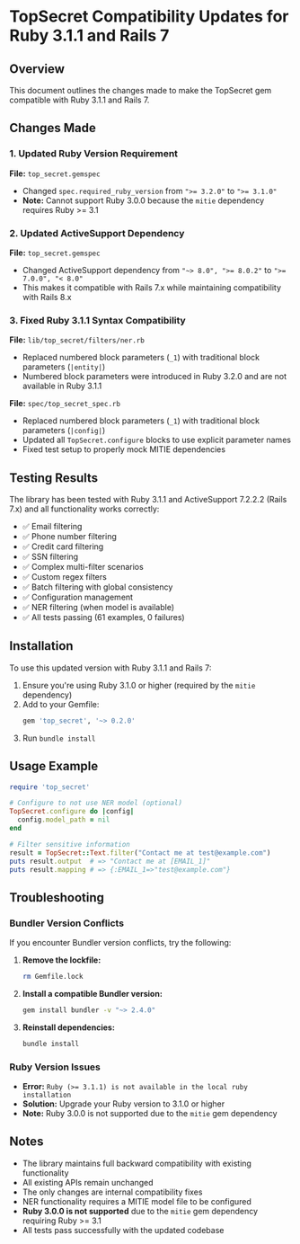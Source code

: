 # TopSecret Compatibility Updates for Ruby 3.1.1 and Rails 7

## Overview
This document outlines the changes made to make the TopSecret gem compatible with Ruby 3.1.1 and Rails 7.

## Changes Made

### 1. Updated Ruby Version Requirement
**File:** `top_secret.gemspec`
- Changed `spec.required_ruby_version` from `">= 3.2.0"` to `">= 3.1.0"`
- **Note:** Cannot support Ruby 3.0.0 because the `mitie` dependency requires Ruby >= 3.1

### 2. Updated ActiveSupport Dependency
**File:** `top_secret.gemspec`
- Changed ActiveSupport dependency from `"~> 8.0", ">= 8.0.2"` to `">= 7.0.0", "< 8.0"`
- This makes it compatible with Rails 7.x while maintaining compatibility with Rails 8.x

### 3. Fixed Ruby 3.1.1 Syntax Compatibility
**File:** `lib/top_secret/filters/ner.rb`
- Replaced numbered block parameters (`_1`) with traditional block parameters (`|entity|`)
- Numbered block parameters were introduced in Ruby 3.2.0 and are not available in Ruby 3.1.1

**File:** `spec/top_secret_spec.rb`
- Replaced numbered block parameters (`_1`) with traditional block parameters (`|config|`)
- Updated all `TopSecret.configure` blocks to use explicit parameter names
- Fixed test setup to properly mock MITIE dependencies

## Testing Results

The library has been tested with Ruby 3.1.1 and ActiveSupport 7.2.2.2 (Rails 7.x) and all functionality works correctly:

- ✅ Email filtering
- ✅ Phone number filtering  
- ✅ Credit card filtering
- ✅ SSN filtering
- ✅ Complex multi-filter scenarios
- ✅ Custom regex filters
- ✅ Batch filtering with global consistency
- ✅ Configuration management
- ✅ NER filtering (when model is available)
- ✅ All tests passing (61 examples, 0 failures)

## Installation

To use this updated version with Ruby 3.1.1 and Rails 7:

1. Ensure you're using Ruby 3.1.0 or higher (required by the `mitie` dependency)
2. Add to your Gemfile:
   ```ruby
   gem 'top_secret', '~> 0.2.0'
   ```
3. Run `bundle install`

## Usage Example

```ruby
require 'top_secret'

# Configure to not use NER model (optional)
TopSecret.configure do |config|
  config.model_path = nil
end

# Filter sensitive information
result = TopSecret::Text.filter("Contact me at test@example.com")
puts result.output  # => "Contact me at [EMAIL_1]"
puts result.mapping # => {:EMAIL_1=>"test@example.com"}
```

## Troubleshooting

### Bundler Version Conflicts
If you encounter Bundler version conflicts, try the following:

1. **Remove the lockfile:**
   ```bash
   rm Gemfile.lock
   ```

2. **Install a compatible Bundler version:**
   ```bash
   gem install bundler -v "~> 2.4.0"
   ```

3. **Reinstall dependencies:**
   ```bash
   bundle install
   ```

### Ruby Version Issues
- **Error:** `Ruby (>= 3.1.1) is not available in the local ruby installation`
- **Solution:** Upgrade your Ruby version to 3.1.0 or higher
- **Note:** Ruby 3.0.0 is not supported due to the `mitie` gem dependency

## Notes

- The library maintains full backward compatibility with existing functionality
- All existing APIs remain unchanged
- The only changes are internal compatibility fixes
- NER functionality requires a MITIE model file to be configured
- **Ruby 3.0.0 is not supported** due to the `mitie` gem dependency requiring Ruby >= 3.1
- All tests pass successfully with the updated codebase
